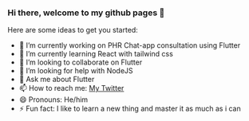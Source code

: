 ### Hi there, welcome to my github pages 👋

Here are some ideas to get you started:

- 🔭 I’m currently working on PHR Chat-app consultation using Flutter
- 🌱 I’m currently learning React with tailwind css
- 👯 I’m looking to collaborate on Flutter
- 🤔 I’m looking for help with NodeJS 
- 💬 Ask me about Flutter
- 📫 How to reach me: [My Twitter](https://twitter.com/raymonddenny14)
- 😄 Pronouns: He/him
- ⚡ Fun fact: I like to learn a new thing and master it as much as i can

